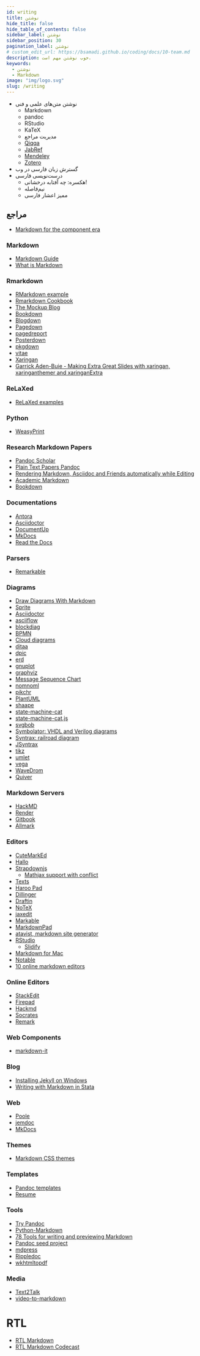 ```yaml
---
id: writing
title: نوشتن
hide_title: false
hide_table_of_contents: false
sidebar_label: نوشتن
sidebar_position: 30
pagination_label: نوشتن
# custom_edit_url: https://bsamadi.github.io/coding/docs/10-team.md
description: خوب نوشتن مهم است.
keywords:
  - نوشتن
  - Markdown
image: "img/logo.svg"
slug: /writing
---
```


- نوشتن متن‌های علمی و فنی
  - Markdown
  - pandoc
  - RStudio
  - KaTeX
  - مدیریت مراجع
  - [Qiqqa](http://www.qiqqa.com/)
  - [JabRef](http://jabref.sourceforge.net/)
  - [Mendeley](http://www.mendeley.com/)
  - [Zotero](http://www.zotero.org/)
- گسترش زبان فارسی در وب
- درست‌نویسی فارسی
  - هکسره: چه آفتابه درخشانی!
  - نیم‌فاصله
  - ممیز اعشار فارسی

## مراجع
- [Markdown for the component era](https://mdxjs.com/)

### Markdown
* [Markdown Guide](https://www.markdownguide.org/)
* [What is Markdown](http://whatismarkdown.com/)

### Rmarkdown
* [RMarkdown example](https://github.com/bbest/rmarkdown-example)
* [Rmarkdown Cookbook](https://bookdown.org/yihui/rmarkdown-cookbook/)
* [The Mockup Blog](https://themockup.blog/)
* [Bookdown](https://bookdown.org)
* [Blogdown](https://bookdown.org/yihui/blogdown/)
* [Pagedown](https://pagedown.rbind.io/)
* [pagedreport](https://github.com/rfortherestofus/pagedreport/)
* [Posterdown](https://brentthorne.github.io/posterdown_html_showcase/)
* [pkgdown](https://pkgdown.r-lib.org/)
* [vitae](https://pkg.mitchelloharawild.com/vitae/)
* [Xaringan](https://slides.yihui.org/xaringan/#1)
* [Garrick Aden-Buie - Making Extra Great Slides with xaringan, xaringanthemer and xaringanExtra](https://youtu.be/FHy6NseH8yk)

### ReLaXed

* [ReLaXed examples](https://github.com/RelaxedJS/ReLaXed-examples)

### Python

* [WeasyPrint](https://github.com/CourtBouillon/weasyprint-samples)

### Research Markdown Papers

* [Pandoc Scholar](https://pandoc-scholar.github.io/)
* [Plain Text Papers Pandoc](http://kieranhealy.org/blog/archives/2014/01/23/plain-text/)
* [Rendering Markdown, Asciidoc and Friends automatically while Editing](http://noone.org/blog/English/Computer/Web/Rendering%20Markdown,%20Asciidoc%20and%20Friends%20automatically%20while%20Editing.futile)
* [Academic Markdown](https://github.com/smathot/academicmarkdown)
* [Bookdown](https://bookdown.org)

### Documentations

* [Antora](https://antora.org/)
* [Asciidoctor](https://docs.asciidoctor.org)
* [DocumentUp](http://documentup.com/)
* [MkDocs](http://www.mkdocs.org/)
* [Read the Docs](https://readthedocs.org/)

### Parsers

* [Remarkable](https://github.com/jonschlinkert/remarkable)

### Diagrams

* [Draw Diagrams With Markdown](https://support.typora.io/Draw-Diagrams-With-Markdown)
* [Sprite](https://sprite.link/edit/Z3JhcGggVEIKICBzdGFydChTdGFydCkKCiAgc3RhcnQgPT0%2BIGxvZ2luW0xvZ2luXQoKICBsb2dpbiA9PT4gYXV0aHtBdXRob3JpemVkP30KCiAgYXV0aCAtLSBObyAgLS0%2BIHRvb01hbnlUcmllc3tBdHRlbXB0ZWQgMyB0aW1lcz99CiAgYXV0aCA9PSBZZXMgPT0%2BIGdyYW50ZWRbQWNjZXNzIGdyYW50ZWRdCgogIGdyYW50ZWQgPT0%2BIGV4aXR7RXhpdCBtb2R1bGU%2FfQoKICBleGl0IC0tIE5vICAtLT4gZ3JhbnRlZAogIGV4aXQgPT0gWWVzID09PiBmaW5pc2goRW5kKQoKICB0b29NYW55VHJpZXMgLS0gTm8gIC0tPiBsb2dpbgogIHRvb01hbnlUcmllcyAtLSBZZXMgLS0%2BIGZpbmlzaAo%3D)
* [Asciidoctor](https://docs.asciidoctor.org/diagram-extension/latest/)
* [asciiflow](https://asciiflow.com)
* [blockdiag](http://blockdiag.com)
* [BPMN](https://bpmn.io/)
* [Cloud diagrams](https://diagrams.mingrammer.com/)
* [ditaa](http://ditaa.sourceforge.net/)
* [dpic](https://gitlab.com/aplevich/dpic)
* [erd](https://github.com/BurntSushi/erd)
* [gnuplot](http://gnuplot.info/)
* [graphviz](https://graphviz.gitlab.io/doc/info/lang.html)
* [Message Sequence Chart](http://www.mcternan.me.uk/mscgen/)
* [nomnoml](https://nomnoml.com/)
* [pikchr](https://pikchr.org/home/doc/trunk/doc/teardown01.md)
* [PlantUML](https://plantuml.com/)
* [shaape](https://github.com/christiangoltz/shaape)
* [state-machine-cat](https://github.com/sverweij/state-machine-cat)
* [state-machine-cat.js](https://state-machine-cat.js.org/)
* [svgbob](https://github.com/ivanceras/svgbob)
* [Symbolator: VHDL and Verilog diagrams](https://github.com/kevinpt/symbolator)
* [Syntrax: railroad diagram](https://kevinpt.github.io/syntrax/)
* [JSyntrax](https://atp-mipt.github.io/jsyntrax/)
* [tikz](https://github.com/pgf-tikz/pgf)
* [umlet](https://www.umlet.com/)
* [vega](https://vega.github.io/vega/)
* [WaveDrom](https://wavedrom.com/)
* [Quiver](https://q.uiver.app/)

### Markdown Servers

* [HackMD](https://hackmd.io/)
* [Render](https://render.com/)
* [Gitbook](https://www.gitbook.com/)
* [Allmark](https://allmark.io/)

### Editors

* [CuteMarkEd](https://cloose.github.io/CuteMarkEd/)
* [Hallo](http://hallojs.org/)
* [Strapdownjs](http://strapdownjs.com/) 
  - [Mathjax support with conflict](https://gist.github.com/memeplex/6309540)
* [Texts](http://www.texts.io/)
* [Haroo Pad](http://pad.haroopress.com/)
* [Dillinger](http://dillinger.io/)
* [Draftin](http://draftin.com)
* [NoTeX](https://notex.ch/)
* [jaxedit](http://jaxedit.com/mark/)
* [Markable](http://markable.in/)
* [MarkdownPad](http://markdownpad.com/)
* [atavist, markdown site generator](https://npmjs.org/package/atavist)
* [RStudio](https://www.rstudio.com/)
    * [Slidify](http://slidify.org/index.html)
* [Markdown for Mac](http://mac.appstorm.net/roundups/productivity-roundups/35-markdown-apps-for-the-mac/)
* [Notable](https://notable.app/)
* [10 online markdown editors](https://www.webfx.com/blog/web-design/online-markdown-editors/)

### Online Editors
* [StackEdit](https://stackedit.io)
* [Firepad](https://firepad.io/)
* [Hackmd](https://hackmd.io/)
* [Socrates](http://socrates.io)
* [Remark](https://github.com/remarkjs/remark)

### Web Components

* [markdown-it](https://markdown-it.github.io/)

### Blog

* [Installing Jekyll on Windows](http://thedustytome.blogspot.ca/2014/02/getting-jekyll-up-and-running-on-windows.html)
* [Writing with Markdown in Stata](http://haghish.com/statistics/stata-blog/reproducible-research/dynamic_documents/markdown.php)

### Web

* [Poole](https://bitbucket.org/obensonne/poole)
* [jemdoc](http://jemdoc.jaboc.net/index.html)
* [MkDocs](https://www.mkdocs.org/)

### Themes

* [Markdown CSS themes](https://github.com/jasonm23/markdown-css-themes)

### Templates

* [Pandoc templates](https://github.com/jgm/pandoc-templates)
* [Resume](http://cmwelsh.com/beautiful-resumes-with-markdown-and-latex)

### Tools

* [Try Pandoc](http://johnmacfarlane.net/pandoc/try/)
* [Python-Markdown](http://pythonhosted.org//Markdown/index.html)
* [78 Tools for writing and previewing Markdown](http://mashable.com/2013/06/24/markdown-tools/)
* [Pandoc seed project](https://github.com/Dashed/pandoc-seed-project)
* [mdpress](http://documentup.com/egonschiele/mdpress/)
* [Rippledoc](http://www.unexpected-vortices.com/sw/rippledoc/index.html)
* [wkhtmltopdf](http://wkhtmltopdf.org/)

### Media

* [Text2Talk](https://github.com/eLearningHub/text2talk)
* [video-to-markdown](https://github.com/marcomontalbano/video-to-markdown)

# RTL

* [RTL Markdown](https://github.com/dariubs/rtlmd)
* [RTL Markdown Codecast](http://rtlmd.codecast.ir/)
